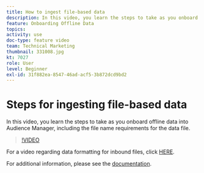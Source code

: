 ```yaml
---
title: How to ingest file-based data
description: In this video, you learn the steps to take as you onboard offline data into Audience Manager, including the file name requirements for the data file.
feature: Onboarding Offline Data
topics: 
activity: use
doc-type: feature video
team: Technical Marketing
thumbnail: 331008.jpg
kt: 7027
role: User
level: Beginner
exl-id: 31f882ea-8547-46ad-acf5-3b872dcd9bd2
---
```

# Steps for ingesting file-based data

In this video, you learn the steps to take as you onboard offline data into Audience Manager, including the file name requirements for the data file.

>[!VIDEO](https://video.tv.adobe.com/v/331008/?quality=12&learn=on)

For a video regarding data formatting for inbound files, click [HERE](formatting-and-ingesting-file-based-data.md).

For additional information, please see the [documentation](https://experienceleague.adobe.com/docs/audience-manager/user-guide/implementation-integration-guides/sending-audience-data/batch-data-transfer-process/inbound-s3-filenames.html).
